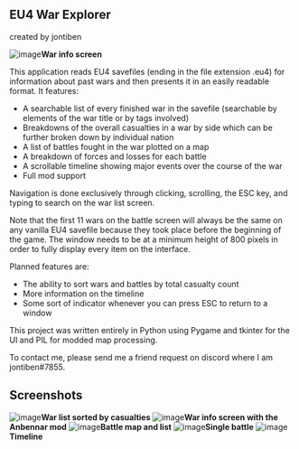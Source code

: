 ## EU4 War Explorer
created by jontiben

![image](https://user-images.githubusercontent.com/25780026/215621594-606c4e4a-c926-47df-a8a7-aca29d81b3ed.png)<b>War info screen</b>


This application reads EU4 savefiles (ending in the file extension .eu4) for information about past wars and then presents it in an easily readable format. It features:
- A searchable list of every finished war in the savefile (searchable by elements of the war title or by tags involved)
- Breakdowns of the overall casualties in a war by side which can be further broken down by individual nation
- A list of battles fought in the war plotted on a map
- A breakdown of forces and losses for each battle
- A scrollable timeline showing major events over the course of the war
- Full mod support

Navigation is done exclusively through clicking, scrolling, the ESC key, and typing to search on the war list screen.

Note that the first 11 wars on the battle screen will always be the same on any vanilla EU4 savefile because they took place before the beginning of the game. The window needs to be at a minimum height of 800 pixels in order to fully display every item on the interface.


Planned features are:
- The ability to sort wars and battles by total casualty count
- More information on the timeline
- Some sort of indicator whenever you can press ESC to return to a window

This project was written entirely in Python using Pygame and tkinter for the UI and PIL for modded map processing.

To contact me, please send me a friend request on discord where I am jontiben#7855.

## Screenshots
![image](https://user-images.githubusercontent.com/25780026/215621041-c2097bb4-0bdf-4eb7-ac81-f70aa1284135.png)<b>War list sorted by casualties</b>
![image](https://user-images.githubusercontent.com/25780026/215620791-85f10890-ad74-4354-9f70-6f6646e9f57b.png)<b>War info screen with the Anbennar mod</b>
![image](https://user-images.githubusercontent.com/25780026/215621101-2b442076-eaf3-4306-957d-48fa14b590a2.png)<b>Battle map and list</b>
![image](https://user-images.githubusercontent.com/25780026/215621150-74549821-f098-4108-889c-c16845595da7.png)<b>Single battle</b>
![image](https://user-images.githubusercontent.com/25780026/215621186-83de2638-cfb0-4df5-886e-53f344fa47fb.png)<b>Timeline</b>





